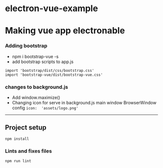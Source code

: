 # electron-vue-example

# Making vue app electronable

### Adding bootstrap

- npm i bootstrap-vue -s 
- add bootstrap scripts to app.js
```
import 'bootstrap/dist/css/bootstrap.css'
import 'bootstrap-vue/dist/bootstrap-vue.css'
```

### changes to background.js

- Add window.maximize()
- Changing icon for serve in background.js main window BrowserWindow config `icon:  'assets/logo.png'`

---

## Project setup
```
npm install
```

### Lints and fixes files
```
npm run lint
```
